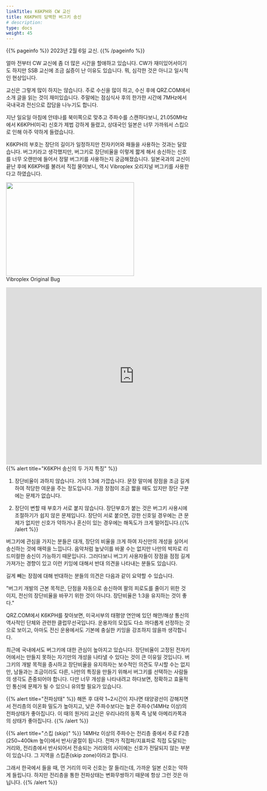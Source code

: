 ```yaml
---
linkTitle: K6KPH와 CW 교신
title: K6KPH의 담백한 버그키 송신
# description:
type: docs
weight: 45
---
```


{{% pageinfo %}}
2023년 2월 6일 교신.
{{% /pageinfo %}}

얼마 전부터 CW 교신에 좀 더 많은 시간을 할애하고 있습니다. CW가 재미있어서이기도 하지만 SSB 교신에 조금 싫증이 난 이유도 있습니다. 뭐, 심각한 것은 아니고 일시적인 현상입니다.

​교신은 그렇게 많이 하지는 않습니다. 주로 수신을 많이 하고, 수신 후에 QRZ.COM에서 소개 글을 읽는 것이 재미있습니다. 주말에는 점심식사 후의 한가한 시간에 7MHz에서 국내국과 전신으로 잡담을 나누기도 합니다.

지난 일요일 아침에 안테나를 북미쪽으로 맞추고 주파수를 스캔하다보니, 21.050MHz에서 K6KPH(미국) 신호가 제법 강하게 들렸고, 상대국인 일본은 너무 가까워서 스킵으로 인해 아주 약하게 들렸습니다.

 

K6KPH의 부호는 장단의 길이가 일정하지만 전자키어와 패들을 사용하는 것과는 달랐습니다. 버그키라고 생각했지만, 버그키로 장단비율을 이렇게 짧게 해서 송신하는 신호를 너무 오랜만에 들어서 정말 버그키를 사용하는지 궁금해졌습니다. 일본국과의 교신이 끝난 후에 K6KPH를 불러서 직접 물어보니, 역시 Vibroplex 오리지널 버그키를 사용한다고 하였습니다.

<img src="/recording/img/vibroplex.jpeg" style="width:350px;height:256"><br>
Vibroplex Original Bug
<br>
<iframe src="https://play-tv.kakao.com/embed/player/cliplink/435595538?service=daum_tistory" width="700" height="484" frameborder="0" allowfullscreen="true"></iframe>
<br>
{{% alert title="K6KPH 송신의 두 가지 특징" %}}

1. 장단비율이 과하지 않습니다. 거의 1:3에 가깝습니다. 문장 말미에 장점을 조금 길게하여 적당한 여운을 주는 정도입니다. 가끔 장점이 조금 짧을 때도 있지만 장단 구분에는 문제가 없습니다.

2. 장단이 변할 때 부호가 서로 붙지 않습니다. 장단부호가 붙는 것은 버그키 사용시에 조절하기가 쉽지 않은 문제입니다. 장단이 서로 붙으면, 강한 신호일 경우에는 큰 문제가 없지만 신호가 약하거나 혼신이 있는 경우에는 해독도가 크게 떨어집니다.{{% /alert %}}

버그키에 관심을 가지는 분들은 대개, 장단의 비율을 크게 하여 자신만의 개성을 실어서 송신하는 것에 매력을 느낍니다. 음악처럼 높낮이를 바꿀 수는 없지만 나만의 박자로 리드미컬한 송신이 가능하기 때문입니다. 그러다보니 버그키 사용자들이 장점을 점점 길게 가져가는 경향이 있고 이런 키잉에 대해서 반대 의견을 나타내는 분들도 있습니다.

길게 빼는 장점에 대해 반대하는 분들의 의견은 다음과 같이 요약할 수 있습니다.

"버그키 개발의 근본 목적은, 단점을 자동으로 송신하여 팔의 피로도를 줄이기 위한 것이지, 전신의 장단비율을 바꾸기 위한 것이 아니다. 장단비율은 1:3을 유지하는 것이 좋다."

QRZ.COM에서 K6KPH를 찾아보면, 미국서부의 태평양 연안에 있던 해안/해상 통신의 역사적인 단체와 관련한 클럽무선국입니다. 운용자의 모집도 다소 까다롭게 선정하는 것으로 보이고, 아마도 전신 운용에서도 기본에 충실한 키잉을 강조하지 않을까 생각합니다.

최근에 국내에서도 버그키에 대한 관심이 높아지고 있습니다. 장단비율이 고정된 전자키어에서는 만들지 못하는 자기만의 개성을 나타낼 수 있다는 것이 큰 이유일 것입니다. 버그키의 개발 목적을 중시하고 장단비율을 유지하자는 보수적인 의견도 무시할 수는 없지만, 남들과는 조금이라도 다른, 나만의 특징을 만들기 위해서 버그키를 선택하는 사람들의 생각도 존중되어야 합니다. 다만 너무 개성을 나타내려고 하다보면, 정확하고 효율적인 통신에 문제가 될 수 있으니 유의할 필요가 있습니다.

{{% alert title="전파상태" %}}
해뜬 후 대략 1~2시간이 지나면 태양광선이 강해지면서 전리층의 이온화 밀도가 높아지고, 낮은 주파수보다는 높은 주파수(14MHz 이상)의 전파상태가 좋아집니다. 이 때의 원거리 교신은 우리나라의 동쪽 즉 남북 아메리카쪽과의 상태가 좋아집니다.
{{% /alert %}}

{{% alert title="스킵 (skip)" %}}
14MHz 이상의 주파수는 전리층 중에서 주로 F2층(250~400km 높이)에서 반사/굴절이 됩니다. 전파가 직접파/지표파로 직접 도달되는 거리와, 전리층에서 반사되어서 전송되는 거리와의 사이에는 신호가 전달되지 않는 부분이 있습니다. 그 지역을 스킵존(skip zone)이라고 합니다.

그래서 한국에서 들을 때, 먼 거리의 미국 신호는 잘 들리는데, 가까운 일본 신호는 약하게 들립니다. 하지만 전리층을 통한 전파상태는 변화무쌍하기 때문에 항상 그런 것은 아닙니다.
{{% /alert %}}

